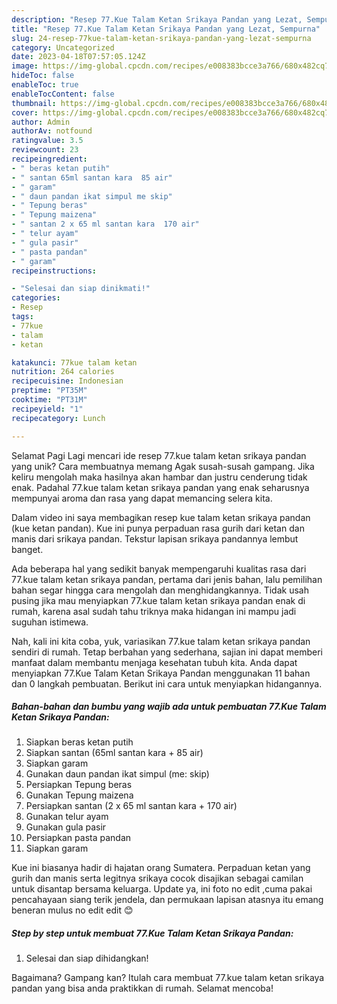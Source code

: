 ```yaml
---
description: "Resep 77.Kue Talam Ketan Srikaya Pandan yang Lezat, Sempurna"
title: "Resep 77.Kue Talam Ketan Srikaya Pandan yang Lezat, Sempurna"
slug: 24-resep-77kue-talam-ketan-srikaya-pandan-yang-lezat-sempurna
category: Uncategorized
date: 2023-04-18T07:57:05.124Z
image: https://img-global.cpcdn.com/recipes/e008383bcce3a766/680x482cq70/77kue-talam-ketan-srikaya-pandan-foto-resep-utama.jpg
hideToc: false
enableToc: true
enableTocContent: false
thumbnail: https://img-global.cpcdn.com/recipes/e008383bcce3a766/680x482cq70/77kue-talam-ketan-srikaya-pandan-foto-resep-utama.jpg
cover: https://img-global.cpcdn.com/recipes/e008383bcce3a766/680x482cq70/77kue-talam-ketan-srikaya-pandan-foto-resep-utama.jpg
author: Admin
authorAv: notfound
ratingvalue: 3.5
reviewcount: 23
recipeingredient:
- " beras ketan putih"
- " santan 65ml santan kara  85 air"
- " garam"
- " daun pandan ikat simpul me skip"
- " Tepung beras"
- " Tepung maizena"
- " santan 2 x 65 ml santan kara  170 air"
- " telur ayam"
- " gula pasir"
- " pasta pandan"
- " garam"
recipeinstructions:

- "Selesai dan siap dinikmati!"
categories:
- Resep
tags:
- 77kue
- talam
- ketan

katakunci: 77kue talam ketan 
nutrition: 264 calories
recipecuisine: Indonesian
preptime: "PT35M"
cooktime: "PT31M"
recipeyield: "1"
recipecategory: Lunch

---
```



Selamat Pagi Lagi mencari ide resep 77.kue talam ketan srikaya pandan yang unik? Cara membuatnya memang Agak susah-susah gampang. Jika keliru mengolah maka hasilnya akan hambar dan justru cenderung tidak enak. Padahal 77.kue talam ketan srikaya pandan yang enak seharusnya mempunyai aroma dan rasa yang dapat memancing selera kita.


Dalam video ini saya membagikan resep kue talam ketan srikaya pandan (kue ketan pandan). Kue ini punya perpaduan rasa gurih dari ketan dan manis dari srikaya pandan. Tekstur lapisan srikaya pandannya lembut banget.

Ada beberapa hal yang sedikit banyak mempengaruhi kualitas rasa dari 77.kue talam ketan srikaya pandan, pertama dari jenis bahan, lalu pemilihan bahan segar hingga cara mengolah dan menghidangkannya. Tidak usah pusing jika mau menyiapkan 77.kue talam ketan srikaya pandan enak di rumah, karena asal sudah tahu triknya maka hidangan ini mampu jadi suguhan istimewa.


Nah, kali ini kita coba, yuk, variasikan 77.kue talam ketan srikaya pandan sendiri di rumah. Tetap berbahan yang sederhana, sajian ini dapat memberi manfaat dalam membantu menjaga kesehatan tubuh kita. Anda dapat menyiapkan 77.Kue Talam Ketan Srikaya Pandan menggunakan 11 bahan dan 0 langkah pembuatan. Berikut ini cara untuk menyiapkan hidangannya.

<!--inarticleads1-->

##### Bahan-bahan dan bumbu yang wajib ada untuk pembuatan 77.Kue Talam Ketan Srikaya Pandan:

1. Siapkan  beras ketan putih
1. Siapkan  santan (65ml santan kara + 85 air)
1. Siapkan  garam
1. Gunakan  daun pandan ikat simpul (me: skip)
1. Persiapkan  Tepung beras
1. Gunakan  Tepung maizena
1. Persiapkan  santan (2 x 65 ml santan kara + 170 air)
1. Gunakan  telur ayam
1. Gunakan  gula pasir
1. Persiapkan  pasta pandan
1. Siapkan  garam


Kue ini biasanya hadir di hajatan orang Sumatera. Perpaduan ketan yang gurih dan manis serta legitnya srikaya cocok disajikan sebagai camilan untuk disantap bersama keluarga. Update ya, ini foto no edit ,cuma pakai pencahayaan siang terik jendela, dan permukaan lapisan atasnya itu emang beneran mulus no edit edit 😊 

<!--inarticleads2-->

##### Step by step untuk membuat 77.Kue Talam Ketan Srikaya Pandan:


1. Selesai dan siap dihidangkan!



Bagaimana? Gampang kan? Itulah cara membuat 77.kue talam ketan srikaya pandan yang bisa anda praktikkan di rumah. Selamat mencoba!
